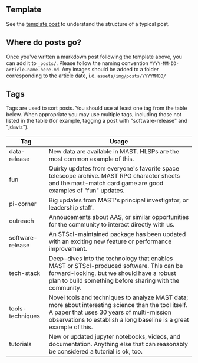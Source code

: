 ## Template
See the [template post](1900-01-01-template-post.md) to understand the structure of a typical post.

## Where do posts go?
Once you've written a markdown post following the template above, you can add it to `_posts/`. Please follow the naming convention `YYYY-MM-DD-article-name-here.md`. Any images should be added to a folder corresponding to the article date, i.e. `assets/img/posts/YYYYMMDD/`

## Tags
Tags are used to sort posts. You should use at least one tag from the table below. When appropriate you may use multiple tags, including those not listed in the table (for example, tagging a post with "software-release" and "jdaviz").

|Tag|Usage|
|---|-----|
|data-release|New data are available in MAST. HLSPs are the most common example of this.|
|fun|Quirky updates from everyone's favorite space telescope archive. MAST RPG character sheets and the mast-match card game are good examples of "fun" updates.|
|pi-corner|Big updates from MAST's principal investigator, or leadership staff.|
|outreach|Annoucements about AAS, or similar opportunities for the community to interact directly with us.|
|software-release|An STScI-maintained package has been updated with an exciting new feature or performance improvement.|
|tech-stack|Deep-dives into the technology that enables MAST or STScI-produced software. This can be forward-looking, but we should have a robust plan to build something before sharing with the community.|
|tools-techniques|Novel tools and techniques to analyze MAST data; more about interesting science than the tool itself. A paper that uses 30 years of multi-mission observations to establish a long baseline is a great example of this.
|tutorials|New or updated jupyter notebooks, videos, and documentation. Anything else that can reasonably be considered a tutorial is ok, too.|
